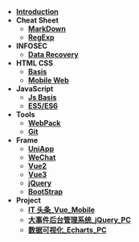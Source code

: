 - [**Introduction**](./README.md)
- **Cheat Sheet**
  - [**MarkDown**](./CheatSheet/MarkDown/MarkDown.md)
  - [**RegExp**](./CheatSheet/RegExp/RegExp.md)
- **INFOSEC**
  - [**Data Recovery**](./INFOSEC/底层数据恢复.md)
- **HTML CSS**
  - [**Basis**](./html%20css/HtmlCss.md)
  - [**Mobile Web**](./html%20css/移动web.md)
- **JavaScript**
  - [**Js Basis**](./JavaScript/JavaScript.md)
  - [**ES5/ES6**](./JavaScript/ES5_6.md)
- **Tools**
  - [**WebPack**](./Tools/webpack/webpack.md)
  - [**Git**](./Tools/Git/git.md)
- **Frame**
  - [**UniApp**](./Frame/Uniapp/uniapp.md)
  - [**WeChat**](./Frame/WeChat/WeChat.md)
  - [**Vue2**](./Frame/Vue/vue2.md)
  - [**Vue3**](./Frame/Vue/vue3.md)
  - [**jQuery**](./Frame/jQuery/jQuery.md)
  - [**BootStrap**](./Frame/Bootstrap3/BootStrap.md)
- **Project**
  - [**IT 头条\_Vue_Mobile**](./Project/IT头条/IT头条.md)
  - [**大事件后台管理系统\_jQuery_PC**](./Project/大事件后台管理系统/大事件后台管理系统.md)
  - [**数据可视化\_Echarts_PC**](./Project/数据可视化/数据可视化.md)
